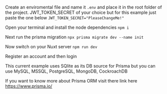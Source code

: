 Create an enviromental file and name it `.env` and place it in the root folder of the project. JWT_TOKEN_SECRET of your choice but for this example just paste the one below
    `JWT_TOKEN_SECRET="PleaseChangeMe!"`

Open your terminal and install the node dependencies
    `npm i`

Next run the prisma migration
    `npx prisma migrate dev --name init`

Now switch on your Nuxt server
    `npm run dev`

Register an account and then login

This current example uses SQlite as its DB source for Prisma but you can use MySQL, MSSQL, PostgreSQL, MongoDB, CockroachDB 

If you want to know more about Prisma ORM visit there link here https://www.prisma.io/